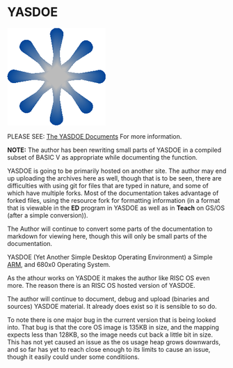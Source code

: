 # YASDOE

![alt text](https://github.com/David-SWUSA-RISCOS/YASDOE/raw/main/docs/gifs/logo.gif "YASDOE Logo")

PLEASE SEE: [The YASDOE Documents](./docs/README.md) For more information.

**NOTE:**
The author has been rewriting small parts of YASDOE in a compiled subset of BASIC V as appropriate while documenting the function.

YASDOE is going to be primarily hosted on another site.  The author may end up uploading the archives here as well, though that is to be seen, there are difficulties with using git for files that are typed in nature, and some of which have multiple forks.  Most of the documentation takes advantage of forked files, using the resource fork for formatting information (in a format that is viewable in the **ED** program in YASDOE as well as in **Teach** on GS/OS (after a simple conversion)).

The Author will continue to convert some parts of the documentation to markdown for viewing here, though this will only be small parts of the documentation.

YASDOE (Yet Another Simple Desktop Operating Environment) a Simple [ARM](./docs/WhatIsARM.md), and 680x0 Operating System.

As the athour works on YASDOE it makes the author like RISC OS even more.  The reason there is an RISC OS hosted version of YASDOE.

The author will continue to document, debug and upload (binaries and sources) YASDOE material.   It already does exist so it is sensible to so do.

To note there is one major bug in the current version that is being looked into.  That bug is that the core OS image is 135KB in size, and the mapping expects less than 128KB, so the image needs cut back a little bit in size.  This has not yet caused an issue as the os usage heap grows downwards, and so far has yet to reach close enough to its limits to cause an issue, though it easily could under some conditiions.
